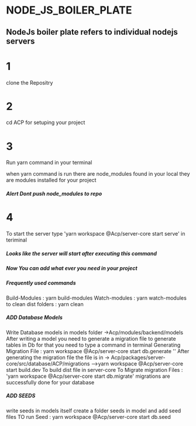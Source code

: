 # NODE_JS_BOILER_PLATE

## NodeJs boiler plate refers to individual nodejs servers

# 1
clone the Repositry

# 2
cd ACP 
for setuping your project

# 3 
Run yarn command in your terminal

when yarn command is run there are node_modules found in your local they are modules installed for your project
##### Alert Dont push node_modules to repo

# 4
To start the server type 'yarn workspace @Acp/server-core start serve' in teriminal

##### Looks like the server will start after executing this command


##### Now You can add what ever you need in your project 

##### Frequently used commands
Build-Modules : yarn build-modules
Watch-modules : yarn watch-modules
to clean dist folders  : yarn clean

##### ADD Database Models
Write Database models in models folder ->Acp/modules/backend/models
After writing a model you need to generate a migration file to generate tables in Db for that you need to type a command in terminal
Generating Migration File : yarn workspace @Acp/server-core start db.generate '<nameOfGenatatingFile>'
After generating the migration file the file is in -> Acp/packages/server-core/src/database/ACP/migrations
-->yarn workspace @Acp/server-core start build.dev
To build dist file in server-core
To Migrate migration Files : 'yarn workspace @Acp/server-core start db.migrate'
migrations are successfully done for your database


##### ADD SEEDS
write seeds in models itself create a folder seeds in model and add seed files
TO run Seed : yarn workspace @Acp/server-core start db.seed


 




